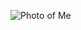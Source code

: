 ![Photo of Me](https://user-images.githubusercontent.com/82551067/184713510-889bb9d1-589a-4865-a4ff-1ae7c8892f05.jpg)

